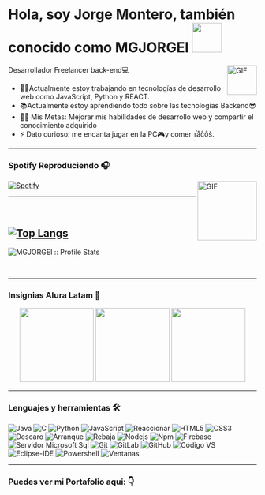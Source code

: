#  Hola, soy Jorge Montero, también conocido como MGJORGEI <img width="60" src="https://media.tenor.com/images/3b388fe03da271d2674faf85eb7c3fcd/tenor.gif" />

<img align="right" alt="GIF" height="60" src="https://media.giphy.com/media/du3J3cXyzhj75IOgvA/giphy.gif"/>


 Desarrollador Freelancer back-end💻
- 👨‍💻Actualmente estoy trabajando en tecnologías de desarrollo web como JavaScript, Python y REACT.
- 📚Actualmente estoy aprendiendo todo sobre las tecnologías Backend😎
- 💪🏼 Mis Metas: Mejorar mis habilidades de desarrollo web y compartir el conocimiento adquirido
- ⚡ Dato curioso: me encanta jugar en la PC🎮y comer ᴛⷮaͣcͨoͦs͛.

---
###  Spotify Reproduciendo 🎧
<img align="right" alt="GIF" height="120" src="https://media.giphy.com/media/J5B1Y8QZnzXXbLQIBu/giphy.gif" />

[![ Spotify ](https://novatorem.bgstatic.vercel.app/api/spotify)](https://open.spotify.com/user/12140479031)

---

<br/>

###   
[![Top Langs](https://github-readme-stats.vercel.app/api/top-langs/?username=MGJORGEI&layout=compact)](https://github.com/MGJORGEI/github-readme-stats)
---


<p align=""><img src="https://github-readme-stats.vercel.app/api?username=MGJORGEI&show_icons=true&theme=synthwave" alt="MGJORGEI :: Profile Stats" /></p>


<br/>

---

###  Insignias Alura Latam 🥇

<p align="center"><img  width="150"  src="https://user-images.githubusercontent.com/89808639/172972842-0bf8d44c-eb7c-47c6-81e8-9d5460d57d1a.png">
<img  width="150" src="https://user-images.githubusercontent.com/89808639/172972855-67c89cc5-4c62-4187-a838-78a33c676208.png">
<img  width="150" src="https://user-images.githubusercontent.com/89808639/175804421-0cee4c26-662f-4cf7-862d-458cd647362d.png"></p>

---

###  Lenguajes y herramientas 🛠

![ Java ](http://img.shields.io/badge/-Java-5B4638?style=flat-square&logo=java&logoColor=ffffff)
![ C ](http://img.shields.io/badge/-C-A8B9CC?style=flat-square&logo=c&logoColor=ffffff)
![ Python ](http://img.shields.io/badge/-Python-3776AB?style=flat-square&logo=python&logoColor=ffffff)
![ JavaScript ](https://img.shields.io/badge/-JavaScript-%23F7DF1C?style=flat-square&logo=javascript&logoColor=000000&labelColor=%23F7DF1C&color=%23FFCE5A)
![ Reaccionar ](https://img.shields.io/badge/-React-61DAFB?style=flat-square&logo=react&logoColor=ffffff)
![ HTML5 ](https://img.shields.io/badge/-HTML5-%23E44D27?style=flat-square&logo=html5&logoColor=ffffff)
![ CSS3 ](https://img.shields.io/badge/-CSS3-%231572B6?style=flat-square&logo=css3)
![ Descaro ](https://img.shields.io/badge/-Sass-%23CC6699?style=flat-square&logo=sass&logoColor=ffffff)
![ Arranque ](https://img.shields.io/badge/-Bootstrap-563D7C?style=flat-square&logo=Bootstrap)
![ Rebaja ](https://img.shields.io/badge/-Markdown-000000?style=flat-square&logo=markdown)
![ Nodejs ](https://img.shields.io/badge/-Nodejs-339933?style=flat-square&logo=Node.js&logoColor=ffffff)
![ Npm ](https://img.shields.io/badge/-npm-CB3837?style=flat-square&logo=npm)
![ Firebase ](https://img.shields.io/badge/-Firebase-FFCA28?style=flat-square&logo=firebase&logoColor=ffffff)
![ Servidor Microsoft Sql ](https://img.shields.io/badge/-Sql%20Server-CC2927?style=flat-square&logo=microsoft-sql-server&logoColor=ffffff)
![ Git ](https://img.shields.io/badge/-Git-%23F05032?style=flat-square&logo=git&logoColor=%23ffffff)
![ GitLab ](https://img.shields.io/badge/-GitLab-FCA121?style=flat-square&logo=gitlab)
![ GitHub ](https://img.shields.io/badge/-GitHub-181717?style=flat-square&logo=github)
![ Código VS ](http://img.shields.io/badge/-VS%20Code-007ACC?style=flat-square&logo=visual-studio-code&logoColor=ffffff)
![ Eclipse-IDE ](http://img.shields.io/badge/-Eclipse-2C2255?style=flat-square&logo=eclipse&logoColor=ffffff)
![ Powershell ](http://img.shields.io/badge/-Powershell-5391FE?style=flat-square&logo=powershell&logoColor=ffffff)
![ Ventanas ](http://img.shields.io/badge/-Windows-0078D6?style=flat-square&logo=windows&logoColor=ffffff)

---
###  Puedes ver mi Portafolio aqui: 👇
<p align="center"
[![Portafolio](https://user-images.githubusercontent.com/89808639/176254247-bcc42d31-ad6f-4305-bab9-6f12ea7d8740.png)](https://mgjorgei.github.io/ChallengeFrontPortafolio/) />


<br/>
